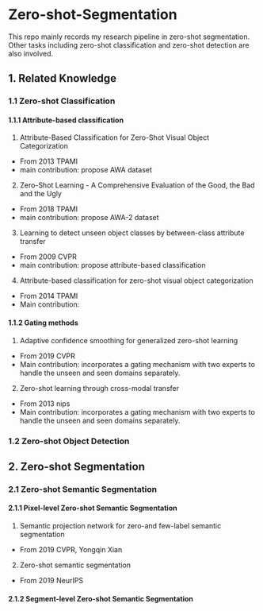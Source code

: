 # Zero-shot-Segmentation
This repo mainly records my research pipeline in zero-shot segmentation. Other tasks including  zero-shot classification and zero-shot detection are also involved.

## 1. Related Knowledge
### 1.1 Zero-shot Classification
#### 1.1.1 Attribute-based classification
1. Attribute-Based Classification for Zero-Shot Visual Object Categorization 
+ From 2013 TPAMI
+ main contribution: propose AWA dataset
2. Zero-Shot Learning - A Comprehensive Evaluation of the Good, the Bad and the Ugly
+ From 2018 TPAMI
+ main contribution: propose AWA-2 dataset
3. Learning to detect unseen object classes by between-class attribute transfer
+ From 2009 CVPR
+ main contribution: propose attribute-based classification
4. Attribute-based classification for zero-shot visual object categorization
+ From 2014 TPAMI
+ Main contribution: 
#### 1.1.2 Gating methods
1. Adaptive confidence smoothing for generalized zero-shot learning
+ From 2019 CVPR
+ Main contribution: incorporates a gating mechanism with two experts to handle the unseen and seen domains separately.
2. Zero-shot learning through cross-modal transfer
+ From 2013 nips
+ Main contribution: incorporates a gating mechanism with two experts to handle the unseen and seen domains separately.
### 1.2 Zero-shot Object Detection
## 2. Zero-shot Segmentation
### 2.1 Zero-shot Semantic Segmentation 
#### 2.1.1 Pixel-level Zero-shot Semantic Segmentation
1. Semantic projection network for zero-and few-label semantic segmentation
+ From 2019 CVPR, Yongqin Xian
2. Zero-shot semantic segmentation
+ From 2019 NeurIPS
#### 2.1.2 Segment-level Zero-shot Semantic Segmentation


